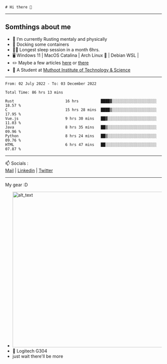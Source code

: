 ```
# Hi there 👋
```

---

## Somthings about me


- 🌱 I’m currently Rusting mentaly and physically
- 🐋 Docking some containers
- 😶‍🌫️ Longest sleep session in a month 6hrs.
- 🖥️ Windows 11 | MacOS Catalina | Arch Linux 🦩 | Debian WSL |
- ✏️ Maybe a few articles [here](https://medium.com/@advaithnarayanan8) or [there](https://medium.com/@advaithnarayanan8)
- 📑 A Student at [Muthoot Institute of Technology & Science](https://mgmits.ac.in/)



---

<!--START_SECTION:waka-->

```text
From: 02 July 2022 - To: 03 December 2022

Total Time: 86 hrs 13 mins

Rust                       16 hrs          ████▓░░░░░░░░░░░░░░░░░░░░   18.57 %
C                          15 hrs 28 mins  ████▒░░░░░░░░░░░░░░░░░░░░   17.95 %
Vue.js                     9 hrs 30 mins   ██▓░░░░░░░░░░░░░░░░░░░░░░   11.03 %
Java                       8 hrs 35 mins   ██▒░░░░░░░░░░░░░░░░░░░░░░   09.96 %
Python                     8 hrs 24 mins   ██▒░░░░░░░░░░░░░░░░░░░░░░   09.76 %
HTML                       6 hrs 47 mins   ██░░░░░░░░░░░░░░░░░░░░░░░   07.87 %
```

<!--END_SECTION:waka-->

---

📫 Socials :<br>
[Mail](mailto:advaithnarayanan8@gmail.com) | [Linkedin](https://www.linkedin.com/in/advaith-narayanan-a72152214/) | [Twitter](https://twitter.com/advaithnarayan)


--- 
My gear :D

- [<img alt="alt_text" width="500px" src="https://valid.x86.fr/cache/banner/xv24bv-6.png" />](https://valid.x86.fr/xv24bv)
- 🐁 Logitech G304
- just wait there'll be more
